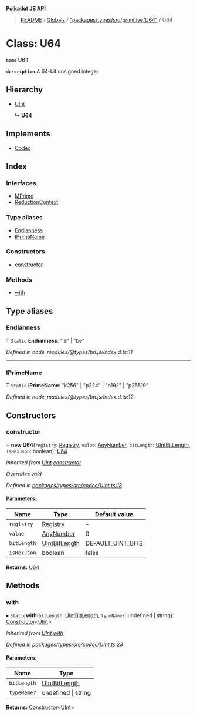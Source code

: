 **Polkadot JS API**

> [README](../README.md) / [Globals](../globals.md) / ["packages/types/src/primitive/U64"](../modules/_packages_types_src_primitive_u64_.md) / U64

# Class: U64

**`name`** U64

**`description`** 
A 64-bit unsigned integer

## Hierarchy

* [UInt](_packages_types_src_codec_uint_.uint.md)

  ↳ **U64**

## Implements

* [Codec](../interfaces/_packages_types_src_types_codec_.codec.md)

## Index

### Interfaces

* [MPrime](../interfaces/_packages_types_src_primitive_u64_.u64.mprime.md)
* [ReductionContext](../interfaces/_packages_types_src_primitive_u64_.u64.reductioncontext.md)

### Type aliases

* [Endianness](_packages_types_src_primitive_u64_.u64.md#endianness)
* [IPrimeName](_packages_types_src_primitive_u64_.u64.md#iprimename)

### Constructors

* [constructor](_packages_types_src_primitive_u64_.u64.md#constructor)

### Methods

* [with](_packages_types_src_primitive_u64_.u64.md#with)

## Type aliases

### Endianness

Ƭ `Static` **Endianness**: \"le\" \| \"be\"

*Defined in node_modules/@types/bn.js/index.d.ts:11*

___

### IPrimeName

Ƭ `Static` **IPrimeName**: \"k256\" \| \"p224\" \| \"p192\" \| \"p25519\"

*Defined in node_modules/@types/bn.js/index.d.ts:12*

## Constructors

### constructor

\+ **new U64**(`registry`: [Registry](../interfaces/_packages_types_src_types_registry_.registry.md), `value`: [AnyNumber](../modules/_packages_types_src_types_helpers_.md#anynumber), `bitLength`: [UIntBitLength](../modules/_packages_types_src_codec_abstractint_.md#uintbitlength), `isHexJson`: boolean): [U64](_packages_types_src_primitive_u64_.u64.md)

*Inherited from [UInt](_packages_types_src_codec_uint_.uint.md).[constructor](_packages_types_src_codec_uint_.uint.md#constructor)*

*Overrides void*

*Defined in [packages/types/src/codec/UInt.ts:18](https://github.com/polkadot-js/api/blob/5577723b7/packages/types/src/codec/UInt.ts#L18)*

#### Parameters:

Name | Type | Default value |
------ | ------ | ------ |
`registry` | [Registry](../interfaces/_packages_types_src_types_registry_.registry.md) | - |
`value` | [AnyNumber](../modules/_packages_types_src_types_helpers_.md#anynumber) | 0 |
`bitLength` | [UIntBitLength](../modules/_packages_types_src_codec_abstractint_.md#uintbitlength) | DEFAULT_UINT_BITS |
`isHexJson` | boolean | false |

**Returns:** [U64](_packages_types_src_primitive_u64_.u64.md)

## Methods

### with

▸ `Static`**with**(`bitLength`: [UIntBitLength](../modules/_packages_types_src_codec_abstractint_.md#uintbitlength), `typeName?`: undefined \| string): [Constructor](../interfaces/_packages_types_src_types_codec_.constructor.md)\<[UInt](_packages_types_src_codec_uint_.uint.md)>

*Inherited from [UInt](_packages_types_src_codec_uint_.uint.md).[with](_packages_types_src_codec_uint_.uint.md#with)*

*Defined in [packages/types/src/codec/UInt.ts:23](https://github.com/polkadot-js/api/blob/5577723b7/packages/types/src/codec/UInt.ts#L23)*

#### Parameters:

Name | Type |
------ | ------ |
`bitLength` | [UIntBitLength](../modules/_packages_types_src_codec_abstractint_.md#uintbitlength) |
`typeName?` | undefined \| string |

**Returns:** [Constructor](../interfaces/_packages_types_src_types_codec_.constructor.md)\<[UInt](_packages_types_src_codec_uint_.uint.md)>
